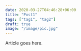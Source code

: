 ```yaml
---
date: 2020-03-27T04:46:28+06:00
title: "Post1"
tags: ["tag1", "tag2"]
draft: true
image: "/image/pic.jpg"
---
```


Article goes here.